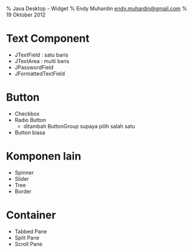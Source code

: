 % Java Desktop - Widget
% Endy Muhardin <endy.muhardin@gmail.com>
% 19 Oktober 2012

# Text Component #

* JTextField : satu baris
* JTextArea : multi baris
* JPasswordField
* JFormattedTextField

# Button #

* Checkbox
* Radio Button
    * ditambah ButtonGroup supaya pilih salah satu
* Button biasa

# Komponen lain #

* Spinner
* Slider
* Tree
* Border

# Container #

* Tabbed Pane
* Split Pane
* Scroll Pane



